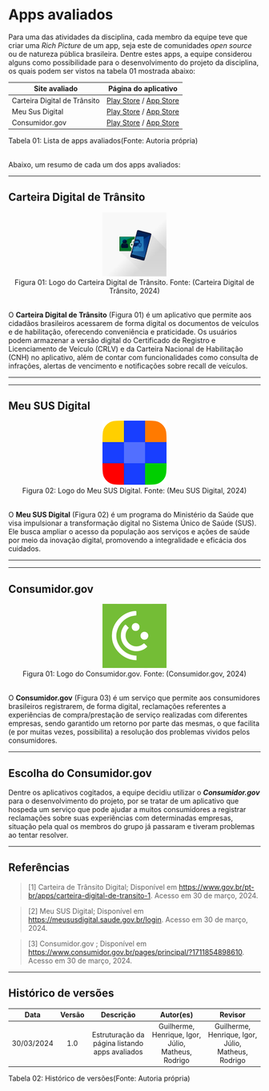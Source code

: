 # Apps avaliados

Para uma das atividades da disciplina, cada membro da equipe teve que criar uma _Rich Picture_ de um app, seja este de comunidades _open source_ ou de natureza pública brasileira. Dentre estes apps, a equipe considerou alguns como possibilidade para o desenvolvimento do projeto da disciplina, os quais podem ser vistos na tabela 01 mostrada abaixo:

| Site avaliado                                 | Página do aplicativo |
| --------------------------------------------- | ---------------------- |
| Carteira Digital de Trânsito              | [Play Store](https://play.google.com/store/apps/details?id=br.gov.serpro.cnhe)  / [App Store](https://apps.apple.com/br/app/carteira-digital-de-trânsito/id1275057217) |
| Meu Sus Digital| [Play Store](https://play.google.com/store/apps/details?id=br.gov.datasus.cnsdigital)  / [App Store](https://apps.apple.com/br/app/meu-sus-digital/id1045754608) |
| Consumidor.gov | [Play Store](https://play.google.com/store/apps/details?id=br.com.consumidor)  / [App Store](https://apps.apple.com/br/app/consumidor-gov-br/id1492523966) |
<div align="center">
<figcaption align="left">Tabela 01: Lista de apps avaliados(Fonte: Autoria própria)</figcaption>
</div>
<br/>

Abaixo, um resumo de cada um dos apps avaliados:

---

## Carteira Digital de Trânsito
<div align="center">
<img src="https://github.com/Requisitos-de-Software/2024.1-Consumidor.gov/blob/main/assets/img/logos/cnh-digital.png?raw=true" width="128" height="128"/>
<figcaption align="center">Figura 01: Logo do Carteira Digital de Trânsito. Fonte: (Carteira Digital de Trânsito, 2024)</figcaption>
</div>
<br/>

O **Carteira Digital de Trânsito** (Figura 01) é um aplicativo que permite aos cidadãos brasileiros acessarem de forma digital os documentos de veículos e de habilitação, oferecendo conveniência e praticidade. Os usuários podem armazenar a versão digital do Certificado de Registro e Licenciamento de Veículo (CRLV) e da Carteira Nacional de Habilitação (CNH) no aplicativo, além de contar com funcionalidades como consulta de infrações, alertas de vencimento e notificações sobre recall de veículos.

---

---

## Meu SUS Digital
<div align="center">
<img src="https://github.com/Requisitos-de-Software/2024.1-Consumidor.gov/blob/main/assets/img/logos/meu-sus.png?raw=true" width="128" height="128"/>
<figcaption align="center">Figura 02: Logo do Meu SUS Digital. Fonte: (Meu SUS Digital, 2024)</figcaption>
</div>
<br/>

O **Meu SUS Digital** (Figura 02) é um programa do Ministério da Saúde que visa impulsionar a transformação digital no Sistema Único de Saúde (SUS). Ele busca ampliar o acesso da população aos serviços e ações de saúde por meio da inovação digital, promovendo a integralidade e eficácia dos cuidados.

---

---

## Consumidor.gov
<div align="center">
<img src="https://github.com/Requisitos-de-Software/2024.1-Consumidor.gov/blob/main/assets/img/logos/logo.png?raw=true" width="128" height="128"/>
<figcaption align="center">Figura 01: Logo do Consumidor.gov. Fonte: (Consumidor.gov, 2024)</figcaption>
</div>
<br/>

O **Consumidor.gov** (Figura 03) é um serviço que permite aos consumidores brasileiros registrarem, de forma digital, reclamações referentes a experiências de compra/prestação de serviço realizadas com diferentes empresas, sendo garantido um retorno por parte das mesmas, o que facilita (e por muitas vezes, possibilita) a resolução dos problemas vividos pelos consumidores.

---

## **Escolha do Consumidor.gov**

Dentre os aplicativos cogitados, a equipe decidiu utilizar o **_Consumidor.gov_** para o desenvolvimento do projeto, por se tratar de um aplicativo que hospeda um serviço que pode ajudar a muitos consumidores a registrar reclamações sobre suas experiências com determinadas empresas, situação pela qual os membros do grupo já passaram e tiveram problemas ao tentar resolver.

---


## Referências

>[1] Carteira de Trânsito Digital; Disponível em <https://www.gov.br/pt-br/apps/carteira-digital-de-transito-1>. Acesso em 30 de março, 2024. 

>[2] Meu SUS Digital; Disponível em <https://meususdigital.saude.gov.br/login>. Acesso em 30 de março, 2024.

>[3] Consumidor.gov ; Disponível em <https://www.consumidor.gov.br/pages/principal/?1711854898610>. Acesso em 30 de março, 2024.

---

## Histórico de versões
|    Data    | Versão |                                       Descrição                                       |        Autor(es)        |         Revisor         |
| :--------: | :----: | :-----------------------------------------------------------------------------------: | :---------------------: | :---------------------: |
| 30/03/2024 |  1.0   |                            Estruturação da página listando apps avaliados                            |   Guilherme, Henrique, Igor, Júlio, Matheus, Rodrigo    | Guilherme, Henrique, Igor, Júlio, Matheus, Rodrigo |


<div align="center">
<figcaption align="left">Tabela 02: Histórico de versões(Fonte: Autoria própria)</figcaption>
</div>
<br/>